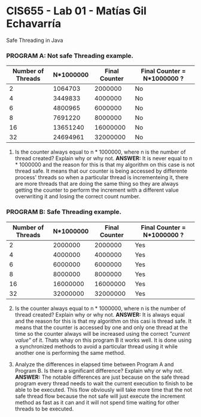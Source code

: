 # CIS655 - Lab 01 - Matías Gil Echavarría
Safe Threading in Java

### PROGRAM A: Not safe Threading example.
| Number of Threads | N*1000000 | Final Counter | Final Counter = N*1000000 ? |
|-------------------|-----------|---------------|-----------------------------|
| 2                 | 1064703   | 2000000       | No                          | 
| 4                 | 3449833   | 4000000       | No                          |
| 6                 | 4800965   | 6000000       | No                          |
| 8                 | 7691220   | 8000000       | No                          |
| 16                | 13651240  | 16000000      | No                          |
| 32                | 24694961  | 32000000      | No                          |

1. Is the counter always equal to n * 1000000, where n is the number of thread created? Explain why or why not.
**ANSWER:** It is never equal to n * 1000000 and the reason for this is that my algorithm on this case is not thread safe. It means that our counter is being accessed by differente process' threads so when a particular thread is incrementeing it, there are more threads that are doing the same thing so they are always getting the counter to perform the increment with a different value overwriting it and losing the correct count number.


### PROGRAM B: Safe Threading example.
| Number of Threads | N*1000000 | Final Counter | Final Counter = N*1000000 ? |
|-------------------|-----------|---------------|-----------------------------|
| 2                 | 2000000   | 2000000       | Yes                         | 
| 4                 | 4000000   | 4000000       | Yes                         |
| 6                 | 6000000   | 6000000       | Yes                         |
| 8                 | 8000000   | 8000000       | Yes                         |
| 16                | 16000000  | 16000000      | Yes                         |
| 32                | 32000000  | 32000000      | Yes                         |

2. Is the counter always equal to n * 1000000, where n is the number of thread created? Explain why or why not.
**ANSWER:** It is always equal and the reason for this is that my algorithm on this casi is thread safe. It means that the counter is accessed by one and only one thread at the time so the counter always will be increased using the correct *"current value"* of it. Thats whay on this program B it works well. It is done using a synchronized methods to avoid a particular thread using it while another one is performing the same method. 

3. Analyze the differences in elapsed time between Program A and Program B. Is there a significant difference? Explain why or why not.
**ANSWER:** The notable differences are just because on the safe thread program every thread needs to wait the current execution to finish to be able to be executed. This flow obviously will take more time that the not safe thread flow because the not safe will just execute the increment method as fast as it can and it will not spend time waiting for other threads to be executed.
